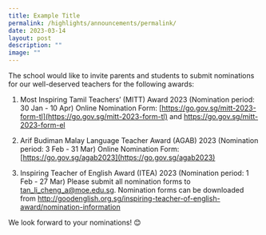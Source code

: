 ```yaml
---
title: Example Title
permalink: /highlights/announcements/permalink/
date: 2023-03-14
layout: post
description: ""
image: ""
---
```

The school would  like to invite parents and students to submit nominations for our well-deserved teachers for the following awards:

1. Most Inspiring Tamil Teachers’ (MITT) Award 2023 (Nomination period: 30 Jan - 10 Apr)
Online Nomination Form: [https://go.gov.sg/mitt-2023-form-tl](https://go.gov.sg/mitt-2023-form-tl) and [https://go.gov.sg/mitt-2023-form-el ](https://go.gov.sg/mitt-2023-form-el )

2. Arif Budiman Malay Language Teacher Award (AGAB) 2023 (Nomination period: 3 Feb - 31 Mar)
Online Nomination Form: [https://go.gov.sg/agab2023](https://go.gov.sg/agab2023)

3. Inspiring Teacher of English Award (ITEA) 2023 (Nomination period: 1 Feb - 27 Mar)
Please submit all nomination forms to [tan_li_cheng_a@moe.edu.sg](tan_li_cheng_a@moe.edu.sg). Nomination forms can be downloaded from [http://goodenglish.org.sg/inspiring-teacher-of-english-award/nomination-information ](http://goodenglish.org.sg/inspiring-teacher-of-english-award/nomination-information )

We look forward to your nominations! 😊